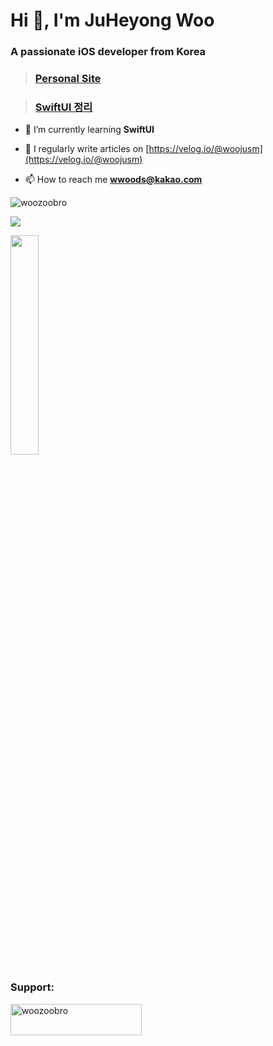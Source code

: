 

<h1 align="left">Hi 👋, I'm JuHeyong Woo</h1>
<h3 align="left">A passionate iOS developer from Korea</h3>

> ### [Personal Site](https://woozoobro.life)

> ### [SwiftUI 정리](https://github.com/woozoobro/SwiftUI/tree/main/SwiftfulThinking)

- 🌱 I’m currently learning **SwiftUI**

- 📝 I regularly write articles on [https://velog.io/@woojusm](https://velog.io/@woojusm)

- 📫 How to reach me **wwoods@kakao.com**

<p align="left"> <img src="https://komarev.com/ghpvc/?username=woozoobro&label=Profile%20views&color=0e75b6&style=flat" alt="woozoobro" /> </p>

![](https://raw.githubusercontent.com/woozoobro/github-stats/master/generated/overview.svg#gh-dark-mode-only)


<a href="s">
  <img src="https://github-readme-stats.vercel.app/api?username=woozoobro&theme=tokyonight&show_icons=true" width="30%" />
</a>



<h3 align="left">Support:</h3>
<p><a href="https://www.buymeacoffee.com/woozoobro"> <img align="left" src="https://cdn.buymeacoffee.com/buttons/v2/default-yellow.png" height="50" width="210" alt="woozoobro" /></a></p><br><br>
